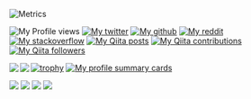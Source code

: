 ![Metrics](https://metrics.lecoq.io/RedRing?template=classic&config.timezone=Asia%2FTokyo)

![My Profile views](https://komarev.com/ghpvc/?username=RedRing1979)
[![My twitter](https://img.shields.io/twitter/follow/RedRing1979?label=Twitter&logo=twitter&style=flat)](https://twitter.com/RedRing1979)
[![My github](https://img.shields.io/github/followers/RedRing1979?label=follow&logo=github&style=flat)](https://github.com/RedRing1979)
[![My reddit](https://img.shields.io/reddit/user-karma/combined/RedRing1979?label=Reddit&logo=reddit&style=flat)](https://www.reddit.com/user/RedRing1979)
[![My stackoverflow](https://img.shields.io/stackexchange/stackoverflow/r/18312637?label=StackOverflow&logo=stack-overflow&style=flat)](https://stackoverflow.com/users/18312637/redring)
[![My Qiita posts](https://qiita-badge.apiapi.app/s/RedRing/posts.svg)](http://qiita.com/RedRing)
[![My Qiita contributions](https://qiita-badge.apiapi.app/s/RedRing/contributions.svg)](http://qiita.com/RedRing)
[![My Qiita followers](https://qiita-badge.apiapi.app/s/RedRing/followers.svg)](http://qiita.com/RedRing)

<a href="https://github.com/anuraghazra/github-readme-stats">
  <img align="left" src="https://github-readme-stats.vercel.app/api?username=RedRing1979&count_private=true&show_icons=true" />
</a>
<a href="https://github.com/RedRing1979/github-readme-stats">
  <img align="left" src="https://github-readme-stats.vercel.app/api/top-langs/?username=RedRing1979" />
</a>

[![trophy](https://github-profile-trophy.vercel.app/?username=RedRing1979&margin-w=15)](https://github.com/ryo-ma/github-profile-trophy)
[![My profile summary cards](https://raw.githubusercontent.com/RedRing1979/RedRing1979/master/profile-summary-card-output/vue/0-profile-details.svg)](https://github.com/vn7n24fzkq/github-profile-summary-cards)

[![](https://raw.githubusercontent.com/RedRing1979/RedRing1979/master/profile-summary-card-output/vue/1-repos-per-language.svg)](https://github.com/vn7n24fzkq/github-profile-summary-cards)
[![](https://raw.githubusercontent.com/RedRing1979/RedRing1979/master/profile-summary-card-output/vue/2-most-commit-language.svg)](https://github.com/vn7n24fzkq/github-profile-summary-cards)
[![](https://raw.githubusercontent.com/RedRing1979/RedRing1979/master/profile-summary-card-output/vue/3-stats.svg)](https://github.com/vn7n24fzkq/github-profile-summary-cards)
[![](https://raw.githubusercontent.com/RedRing1979/RedRing1979/master/profile-summary-card-output/vue/4-productive-time.svg)](https://github.com/vn7n24fzkq/github-profile-summary-cards)
